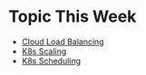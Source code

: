 # Topic This Week

* [Cloud Load Balancing](Cloud%20Load%20Balancing/README.marp.md)
* [K8s Scaling](K8s%20Scaling/README.marp.md)
* [K8s Scheduling](K8s%20Scheduling/README.marp.md)
